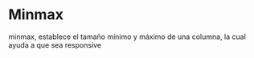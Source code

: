 # Minmax
minmax, establece el tamaño mínimo y máximo de una columna, la cual ayuda a que sea responsive
